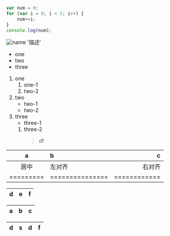 ```javascript
var num = 0;
for (var i = 0; i < 5; i++) {
    num+=i;
}
console.log(num);
```

![name](https://upload-images.jianshu.io/upload_images/6912209-8c53b79a706bb7c2.png?imageMogr2/auto-orient/strip%7CimageView2/2/w/273) '描述'

* one
* two
* three

1. one
    1. one-1
    2. two-2
2. two 
    * two-1
    * two-2
3. three
   * three-1
    1. three-2
        > df
        
|    a    |       b       |      c     |
|:-------:|:------------- | ----------:|
|   居中  |     左对齐    |   右对齐   |
|=========|===============|============|

|   d   |   e   |   f   |
|:-----:|:-----:|:-----:|
 
 
| a| b| c|
|:---:|:---:|:---:|

|d|s|d|f|
|:---:|:---:|:---:|:---:|
 


